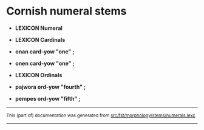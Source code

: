 # Cornish numeral stems

* **LEXICON Numeral** 

* **LEXICON Cardinals** 
* **onan card-yow "one" ;** 
* **onen card-yow "one" ;** 

* **LEXICON Ordinals** 
* **pajwora ord-yow "fourth" ;** 
* **pempes ord-yow "fifth" ;** 

* * *

<small>This (part of) documentation was generated from [src/fst/morphology/stems/numerals.lexc](https://github.com/giellalt/lang-cor/blob/main/src/fst/morphology/stems/numerals.lexc)</small>

---

